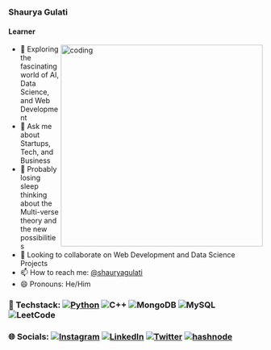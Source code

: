 <!--

### Hi there 👋

- 🔭 I'm currently exploring the fascinating world of AI, Data Science and Web Development
- 👯 I’m looking to collaborate on Data Science projects
- 🤔 I’m looking for help with learning of Web3 and Blockchain
- 💬 Ask me about Startups, Tech and Business
- 🌙 Probably losing sleep thinking about the Multi-verse theory and the new possibilities
- 📫 How to reach me: Send a DM at [@shauryagulati](https://www.linkedin.com/in/shauryagulati)
- 😄 Pronouns: He/Him


-->

###  Shaurya Gulati

#### Learner
<img align="right" alt="coding" width="400" src="https://www.darwinrecruitment.se/wp-content/uploads/2021/11/Job-Alerts-1.gif">

- 🔭 Exploring the fascinating world of AI, Data Science, and Web Development <br>
- 💬 Ask me about Startups, Tech, and Business <br>
- 🌙 Probably losing sleep thinking about the Multi-verse theory and the new possibilities <br>
- 👯 Looking to collaborate on Web Development and Data Science Projects <br>
- 📫 How to reach me: [@shauryagulati](https://www.linkedin.com/in/shauryagulati) <br>
- 😄 Pronouns: He/Him <br>



### 🚀 Techstack: [![Python](https://img.shields.io/badge/python-%233776AB.svg?&style=flat-square&logo=python&logoColor=white)]() ![C++](https://img.shields.io/badge/c++-%2300599C.svg?style=flat-square&logo=c%2B%2B&logoColor=white) ![MongoDB](https://img.shields.io/badge/MongoDB-%234ea94b.svg?style=flat-square&logo=mongodb&logoColor=white) ![MySQL](https://img.shields.io/badge/mysql-%2300f.svg?style=flat-square&logo=mysql&logoColor=white) ![LeetCode](https://img.shields.io/badge/LeetCode-000000?style=flat-square&logo=LeetCode&logoColor=#d16c06)



### 🌐 Socials: [![Instagram](https://img.shields.io/badge/Instagram-%23E4405F.svg?logo=Instagram&logoColor=white)](https://www.instagram.com/shauryagulati.dev/) [![LinkedIn](https://img.shields.io/badge/LinkedIn-%230077B5.svg?logo=linkedin&logoColor=white)](https://www.linkedin.com/in/shauryagulati/) [![Twitter](https://img.shields.io/badge/Twitter-%231DA1F2.svg?logo=Twitter&logoColor=white)](https://twitter.com/shauryagulatii) [![hashnode](http://img.shields.io/badge/-Hashnode-2962ff?style=flat&logo=hashnode&logoColor=white)](https://hashnode.com/@Shauryagulati)


<!--
<a href="https://twitter.com/shauryagulatii" target="_blank" rel="noreferrer"><img
src="https://img.shields.io/twitter/follow/shauryagulatii?logo=twitter&style=for-the-badge&color=0891b2&labelColor=1c1917"
 /></a>
<!-- <a href="https://github.com/Ratangulati?tab=overview&from=2023-02-01&to=2023-02-02" target="_blank" rel="noreferrer"><img
src="https://img.shields.io/github/followers/Ratangulati?logo=github&style=for-the-badge&color=0891b2&labelColor=1c1917" /></a> -->


<!-- 

<details> 

<summary><h2>My GitHub Stats</h2></summary>

<div align = "center">

<h2>My GitHub Stats<img src="https://github.githubassets.com/images/spinners/octocat-spinner-64.gif"/></h2>

</div>


<div align="center">
<table>
<tr>
<td width="45%">
<a href="https://github.com/Shauryagulati?tab=overview&from=2023-02-01&to=2023-02-02"><img src="https://github-readme-stats.vercel.app/api?username=Shauryagulati&show_icons=true&hide=&count_private=true&title_color=0891b2&text_color=ffffff&icon_color=0891b2&bg_color=1c1917&hide_border=true&show_icons=true" alt="Shauryagulati's GitHub stats" /></a> 

</td>
<td width="45%">
 <a href="https://github.com/Shauryagulati?tab=overview&from=2023-02-01&to=2023-02-02"><img src="https://github-readme-streak-stats.herokuapp.com/?user=Shauryagulati&stroke=ffffff&background=1c1917&ring=0891b2&fire=0891b2&currStreakNum=ffffff&currStreakLabel=0891b2&sideNums=ffffff&sideLabels=ffffff&dates=ffffff&hide_border=true" /></a>
 
</table>



</div>
</td>
</tr>

[![Shaurya's github activity graph](https://github-readme-activity-graph.vercel.app/graph?username=Shauryagulati)](https://github.com/ashutosh00710/github-readme-activity-graph)

</details>

-->
